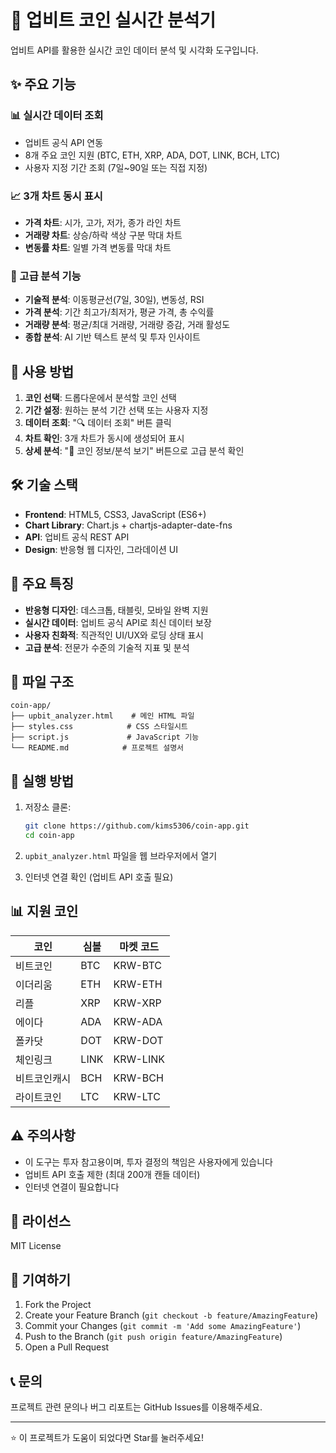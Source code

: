 # 🚀 업비트 코인 실시간 분석기

업비트 API를 활용한 실시간 코인 데이터 분석 및 시각화 도구입니다.

## ✨ 주요 기능

### 📊 실시간 데이터 조회

- 업비트 공식 API 연동
- 8개 주요 코인 지원 (BTC, ETH, XRP, ADA, DOT, LINK, BCH, LTC)
- 사용자 지정 기간 조회 (7일~90일 또는 직접 지정)

### 📈 3개 차트 동시 표시

- **가격 차트**: 시가, 고가, 저가, 종가 라인 차트
- **거래량 차트**: 상승/하락 색상 구분 막대 차트
- **변동률 차트**: 일별 가격 변동률 막대 차트

### 🔬 고급 분석 기능

- **기술적 분석**: 이동평균선(7일, 30일), 변동성, RSI
- **가격 분석**: 기간 최고가/최저가, 평균 가격, 총 수익률
- **거래량 분석**: 평균/최대 거래량, 거래량 증감, 거래 활성도
- **종합 분석**: AI 기반 텍스트 분석 및 투자 인사이트

## 🎯 사용 방법

1. **코인 선택**: 드롭다운에서 분석할 코인 선택
2. **기간 설정**: 원하는 분석 기간 선택 또는 사용자 지정
3. **데이터 조회**: "🔍 데이터 조회" 버튼 클릭
4. **차트 확인**: 3개 차트가 동시에 생성되어 표시
5. **상세 분석**: "🔬 코인 정보/분석 보기" 버튼으로 고급 분석 확인

## 🛠️ 기술 스택

- **Frontend**: HTML5, CSS3, JavaScript (ES6+)
- **Chart Library**: Chart.js + chartjs-adapter-date-fns
- **API**: 업비트 공식 REST API
- **Design**: 반응형 웹 디자인, 그라데이션 UI

## 🎨 주요 특징

- **반응형 디자인**: 데스크톱, 태블릿, 모바일 완벽 지원
- **실시간 데이터**: 업비트 공식 API로 최신 데이터 보장
- **사용자 친화적**: 직관적인 UI/UX와 로딩 상태 표시
- **고급 분석**: 전문가 수준의 기술적 지표 및 분석

## 📁 파일 구조

```
coin-app/
├── upbit_analyzer.html    # 메인 HTML 파일
├── styles.css            # CSS 스타일시트
├── script.js             # JavaScript 기능
└── README.md            # 프로젝트 설명서
```

## 🚀 실행 방법

1. 저장소 클론:

   ```bash
   git clone https://github.com/kims5306/coin-app.git
   cd coin-app
   ```

2. `upbit_analyzer.html` 파일을 웹 브라우저에서 열기

3. 인터넷 연결 확인 (업비트 API 호출 필요)

## 📊 지원 코인

| 코인         | 심볼 | 마켓 코드 |
| ------------ | ---- | --------- |
| 비트코인     | BTC  | KRW-BTC   |
| 이더리움     | ETH  | KRW-ETH   |
| 리플         | XRP  | KRW-XRP   |
| 에이다       | ADA  | KRW-ADA   |
| 폴카닷       | DOT  | KRW-DOT   |
| 체인링크     | LINK | KRW-LINK  |
| 비트코인캐시 | BCH  | KRW-BCH   |
| 라이트코인   | LTC  | KRW-LTC   |

## ⚠️ 주의사항

- 이 도구는 투자 참고용이며, 투자 결정의 책임은 사용자에게 있습니다
- 업비트 API 호출 제한 (최대 200개 캔들 데이터)
- 인터넷 연결이 필요합니다

## 📄 라이선스

MIT License

## 🤝 기여하기

1. Fork the Project
2. Create your Feature Branch (`git checkout -b feature/AmazingFeature`)
3. Commit your Changes (`git commit -m 'Add some AmazingFeature'`)
4. Push to the Branch (`git push origin feature/AmazingFeature`)
5. Open a Pull Request

## 📞 문의

프로젝트 관련 문의나 버그 리포트는 GitHub Issues를 이용해주세요.

---

⭐ 이 프로젝트가 도움이 되었다면 Star를 눌러주세요!

